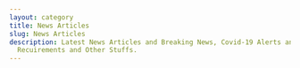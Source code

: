 ```yaml
---
layout: category
title: News Articles
slug: News Articles
description: Latest News Articles and Breaking News, Covid-19 Alerts and Job
  Recuirements and Other Stuffs.
---
```

